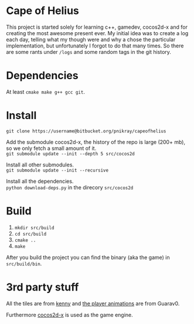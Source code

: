 # Cape of Helius

This project is started solely for learning c++, gamedev, cocos2d-x and for creating the most awesome present ever. 
My initial idea was to create a log each day, telling what my though were and why a chose the particular implementation, but unfortunately I forgot to do that many times.
So there are some rants under `/logs` and some random tags in the git history.

# Dependencies

At least `cmake make g++ gcc git`.

# Install
`git clone https://username@bitbucket.org/pnikray/capeofhelius`

Add the submodule cocos2d-x, the history of the repo is large (200+ mb), so we only fetch a small amount of it.  
`git submodule update --init --depth 5 src/cocos2d`

Install all other submodules.  
`git submodule update --init --recursive`

Install all the dependencies.  
`python download-deps.py` in the direcory `src/cocos2d`

# Build
1. `mkdir src/build`
2. `cd src/build`
3. `cmake ..`
4. `make`

After you build the project you can find the binary (aka the game) in `src/build/bin`.

# 3rd party stuff

All the tiles are from [kenny](http://kenney.nl/assets) and [the player animations](http://gaurav.munjal.us/Universal-LPC-Spritesheet-Character-Generator) are from Guarav0.

Furthermore [cocos2d-x](http://www.cocos2d-x.org) is used as the game engine.